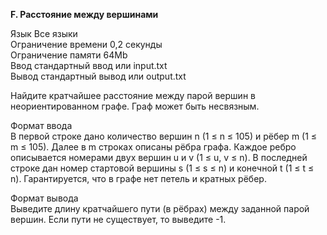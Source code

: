 **F. Расстояние между вершинами**

Язык Все языки  
Ограничение времени	0,2 секунды   
Ограничение памяти	64Mb  
Ввод стандартный ввод или input.txt  
Вывод стандартный вывод или output.txt  

Найдите кратчайшее расстояние между парой вершин в неориентированном графе. Граф может быть несвязным.  

Формат ввода  
В первой строке дано количество вершин n (1 ≤ n ≤ 105) и рёбер m (1 ≤ m ≤ 105). Далее в m строках описаны рёбра графа. Каждое ребро описывается номерами двух вершин u и v (1 ≤ u, v ≤ n). В последней строке дан номер стартовой вершины s (1 ≤ s ≤ n) и конечной t (1 ≤ t ≤ n). Гарантируется, что в графе нет петель и кратных рёбер.  

Формат вывода  
Выведите длину кратчайшего пути (в рёбрах) между заданной парой вершин. Если пути не существует, то выведите -1.  

